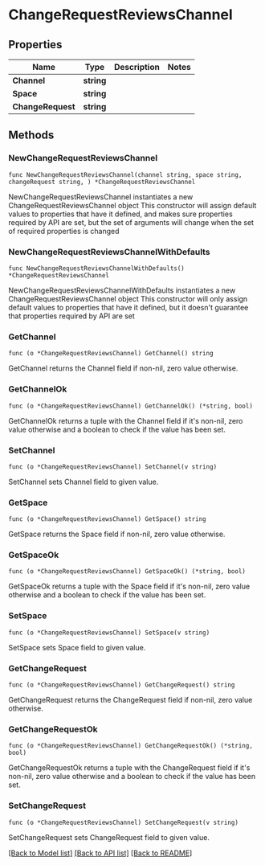 # ChangeRequestReviewsChannel

## Properties

Name | Type | Description | Notes
------------ | ------------- | ------------- | -------------
**Channel** | **string** |  | 
**Space** | **string** |  | 
**ChangeRequest** | **string** |  | 

## Methods

### NewChangeRequestReviewsChannel

`func NewChangeRequestReviewsChannel(channel string, space string, changeRequest string, ) *ChangeRequestReviewsChannel`

NewChangeRequestReviewsChannel instantiates a new ChangeRequestReviewsChannel object
This constructor will assign default values to properties that have it defined,
and makes sure properties required by API are set, but the set of arguments
will change when the set of required properties is changed

### NewChangeRequestReviewsChannelWithDefaults

`func NewChangeRequestReviewsChannelWithDefaults() *ChangeRequestReviewsChannel`

NewChangeRequestReviewsChannelWithDefaults instantiates a new ChangeRequestReviewsChannel object
This constructor will only assign default values to properties that have it defined,
but it doesn't guarantee that properties required by API are set

### GetChannel

`func (o *ChangeRequestReviewsChannel) GetChannel() string`

GetChannel returns the Channel field if non-nil, zero value otherwise.

### GetChannelOk

`func (o *ChangeRequestReviewsChannel) GetChannelOk() (*string, bool)`

GetChannelOk returns a tuple with the Channel field if it's non-nil, zero value otherwise
and a boolean to check if the value has been set.

### SetChannel

`func (o *ChangeRequestReviewsChannel) SetChannel(v string)`

SetChannel sets Channel field to given value.


### GetSpace

`func (o *ChangeRequestReviewsChannel) GetSpace() string`

GetSpace returns the Space field if non-nil, zero value otherwise.

### GetSpaceOk

`func (o *ChangeRequestReviewsChannel) GetSpaceOk() (*string, bool)`

GetSpaceOk returns a tuple with the Space field if it's non-nil, zero value otherwise
and a boolean to check if the value has been set.

### SetSpace

`func (o *ChangeRequestReviewsChannel) SetSpace(v string)`

SetSpace sets Space field to given value.


### GetChangeRequest

`func (o *ChangeRequestReviewsChannel) GetChangeRequest() string`

GetChangeRequest returns the ChangeRequest field if non-nil, zero value otherwise.

### GetChangeRequestOk

`func (o *ChangeRequestReviewsChannel) GetChangeRequestOk() (*string, bool)`

GetChangeRequestOk returns a tuple with the ChangeRequest field if it's non-nil, zero value otherwise
and a boolean to check if the value has been set.

### SetChangeRequest

`func (o *ChangeRequestReviewsChannel) SetChangeRequest(v string)`

SetChangeRequest sets ChangeRequest field to given value.



[[Back to Model list]](../README.md#documentation-for-models) [[Back to API list]](../README.md#documentation-for-api-endpoints) [[Back to README]](../README.md)


